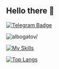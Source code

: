 ## Hello there 👋
[![Telegram Badge](https://img.shields.io/badge/-Telegram-0088cc?style=flat-square&labelColor=0088cc&logo=telegram&logoColor=white&link=https://t.me/albogatov)](https://t.me/albogatov)
<p align="left"> 
  <img src=https://komarev.com/ghpvc/?username=albogatov&color=C70039&label=PROFILE+VIEWS alt=albogatov/> 
</p>



[![My Skills](https://skillicons.dev/icons?i=java,spring,js,jquery,ts,angular,html,css,c,cpp,linux)](https://skillicons.dev)

[![Top Langs](https://github-readme-stats.vercel.app/api/top-langs/?username=albogatov&hide=php,html&langs_count=8&theme=radical&exclude_repo=methods-and-means-of-software-engineering,lab5,lab6,lab7-commons,lab7-client,lab7-server,llp3,embedded-systems)](https://github.com/anuraghazra/github-readme-stats)

